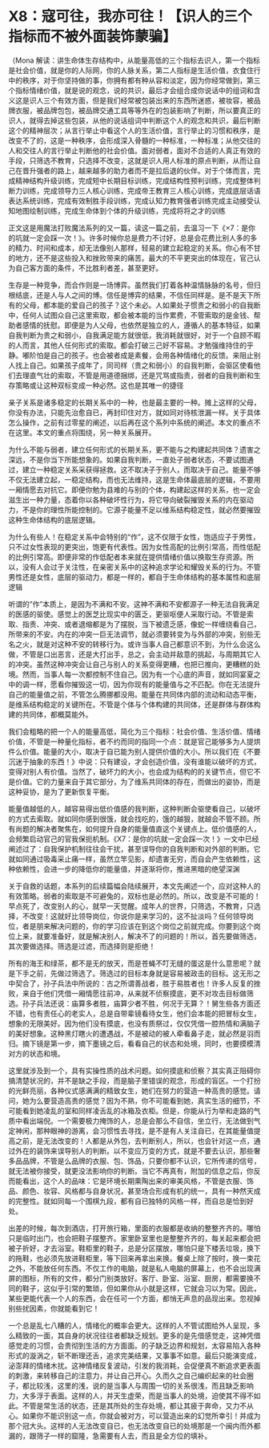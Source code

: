 # X8：寇可往，我亦可往！【识人的三个指标而不被外面装饰蒙骗】

（Mona 解读：讲生命体生存结构中，从能量高低的三个指标去识人，第一个指标是社会价值，就是你的人际网，你的人脉关系，第二人指标是生活价值，衣食住行中的秩序，对于你坚持做的事，你拥有都有种从容和淡定，因为你经常做到，第三个指标情绪价值，就是说的观念，说的共识，最后才会组合成你说话中的组词和含义这是识人三个有效方面，但是我们经常被包装出来的东西所迷惑，被妆容，被品牌衣服，被品牌包包，被品牌交通工具等等外在的包装影响了判断，所以要真正的识人，就得去掉这些包装，从他的说话组词中判断这个人的观念和共识，最后判断这个的精神层次；从言行举止中看这个人的生活价值，言行举止的习惯和秩序，是改变不了的，这是一种秩序，会形成深入骨髓的一种标准，一种标准；从他交往的人和交往人的言行举止判断他的社会价值。面对弱者，面对不合适的人真正有效的手段，只筛选不教育，只选择不改变，这就是识人用人标准的原点判断，从而让自己在晋升强者的路上，越来越多的助力者而不是拉后退的伙伴。对于个体而言，完成精神结构升级训练，完成短中长期目标训练，完成结构性预判训练，完成整体判断力训练，完成领导力三人核心训练，完成帝王教育三人核心训练，完成底层话语表达系统训练，完成有效制胜手段训练，完成认知力教育强者训练完成主动接受认知地图绘制训练，完成生命体到个体的升级训练，完成将将之才的训练

正文这是用魔法打败魔法系列的又一篇，读这一篇之前，去温习一下《×7：是你的坑就一定会踩一次！》。许多时候你总是费力不讨好，总是会花费比别人多的多的精力、时间和成本，却无法像别人那样，轻易的建立起稳定的关系。你心有不甘的地方，还不是这些投入和挫败带来的痛苦。最大的不平更突出的体现在，官己认为自己客方面的条件，不比胜利者差，甚至更好。

生存是一种竞争，而合作则是一场博弈。虽然我们打着各种温情脉脉的名号，但归根结底，还是人与人之间的博。信任是博弈的结果，不信任同样是。是不是天下所有的父母，都本能的爱自己的孩子？这个未必。人如果处子惯贵之和弱小的自我断中，任何人试图众自己这里索取，都会被本能的当作累费，不管索取的是金钱、帮助者感情的抚慰。即便是为人父母，也依然是独立的人，遵循人的基本特征，如果自我判断为贵之和弱小，自我满足能方就很低，我消耗就很好，对于一个自顾不暇的人而言，其他人任何形式的索取。都会打破三己好不容易。才勉强维持住的乎静。嘟阶怕是自己的孩子。也会被者成是素餐，会用各种情绪化的反馈。来阻止别人找上自己。如果孩子成年了，同司样（贵之和弱小）的自我判断，会驱区使看他们去理直气壮的索取，不管是用道德捆绑，还是咒骂或指责，弱者的自我判断和生存策略或让这种双标变成一种必然。这也是其唯一的捷径

亲子关系是诸多稳定的长期关系中的一种，也是最主要的一种。摊上这样的父母，你没有办法，只能先治愈自已，再封印住对方，就如同对待核泄漏一样。关于具体怎么操作，之前有过零星的阐述，以后再在这个系列中系统的阐述。本文的重点不在这里。本文的重点将围绕，另一种关系展开。

为什么不能与弱者，建立任何形式的长期关系，更不能与之构建起共同体？遗害之深远，不是你当下所能想象的。如果自我判断，一直处子弱者状态，不要试图通过，建立一种稳定关系采获得拯救。这不取决子于别人，而取决于自己。能量不够不仅无法建立起，一稳定结构，而也无法维持，这是生命体最底层的逻辑，不要用一厢情愿去对抗它。即便你勉为县难的与别的个体，构建起这样的关系，也一定会滋生出一种力量，态着你以各种破坏性行为，将它导向破裂摧毁关系的内在驱动力，不是你的理性所能控制的。它源子能量不足以维系结构稳定性，就必然要摧毁这种生命体结构的底层逻辑。

为什么有些人！在稳定关系中会特别的“作”，这不仅限于女性，饱适应子于男性，只不过女性表现的更突出，饱更有代表性。因为女性高配的比例引常高，而性低配的比例引常高。即便非常的作低配者本来就在提供情绪价值以换取生存资源。所以，没有人会过于关注性，在亲密关系中的这种追求学论和耀毁关系的行为。不管男性还是女性，底层的驱动力，都是一样的，都自于生命体结构的基本属性和底层逻辑

听谓的”作”本质上，是因为不满和不安。这神不满和不安都源子一种无法自我满足的医感的驱使。感觉上的医芝比现实中的匮乏，更驱呕便人采取行动。不管是索取、指责、冲突、或者退缩都是为了摆脱，当下被遗乏感，像蛇一样缠绕看自己，所带来的不安。内在的冲突一巨无法调节，就必须要转变为与外部的冲突，别些无名之火，就是对这种不安的转移行为。或许当事人自己都意识不到，为什么会这么做，不管是口出恶言，还是大打出手，总之，会主动并敌意的挑起，与周期其它人的冲突。虽然这种冲突会让自己与别人的关系变得更糟，也把已推向，更糟糕的处境。然而，当事人每一次都控制不住自己。因为有一个心底的声音，就如同宴夏之中的调一样，愿看你摧毁这一切，因为你现有的能量值与之不匹配。你在无法提升自己的能量值之前，不管怎么腾挪都没用。能量在共同体内部的流动和动态平衡，是维系结构稳定的关键所在。不管是个体与个体构建的共同体，还是群体与群体构建的共同体，都概莫能外。

我们会粗略的把一个人的能量高低，简化为三个指标：社会价值、生活价值、情绪价值，不管是一种量化指标，者不约而同的指同一个点：就是官己能够多为人提烘件么价值。能量的大小，取决于自已能为别人提供价值的大小。所以我们在《不要沉迷于抽象的东西！》中说：只有建设，才会创造价值，没有谁能以破坏的方式，变得对别人有价值。当然了，破坏力的大小，也会成为结构的的关键节点，但它不是价值。它的力量来自于其它部分，为了维系共同体的存在，而做出的姿协，而是这种妥协，是为了更新恢复平衡。

能量值越低的人，越容易得出低价值感的我判断，这种判断会驱使看自己，以破坏的方式去索取。就如同你感到很饿，就会找吃的，饿的越狠，就越会不管不顾。所有尚题的解决者聚焦在，如何提升自身的能量值直这个关键点上。低价值感的人，会频繁启动官己的官我保扼机制。《X7：是你的坑就一定会踩一次！》一文中已经阐述过了：自我保护机制往往会干扰，甚至误导你的自我判断和对外部的判断。它就如同通过吸毒采止痛一样，虽然立竿见影，却遗害无穷，而自会产生依赖性，这种依赖性，会进一步的降低你的能量值，并逐渐将你，推进黑暗的绝望深渊

关于自救的话题，本系列的后续篇幅会陆续展开，本文先阐述一个，应对这种人的有效策略。弱者的索取是不可避兔的，双标也是必然的。所以，改变是不可能的！早点死了，改变别人的心，就早一天觉醒。成年人的世界，只筛选，不教育，只选择，不改变！这就好比领导岗位，你说你是来学习的，这不扯淡吗？任何领导岗位，者是朋来解决问题的，你的学习应该在到这个岗位之前就完成。你要到这个岗位上来，就要准备好，就是解决别人，解决不了的问题的！所以，首先要做筛选，其次要做选择。筛选是过滤，而选择则是拒绝！

所有的海王和绿茶，都不是无的放天，而是苍蝇不叮无缝的蛋这是什么意思呢？就是下手之前，先做过筛选了。筛选过的目标本身就是容易被政击的目标。这无形之中契合了，孙子兵法中所说的：古之所谓善战者，胜于易胜者也！许多人反复的挫败，来自于他们凭借一厢情愿往前冲，从来就不侦察摸底，更不对攻击目标做筛选。孙子兵法还说：庙算多者胜，庙算少者不胜，何况于无算？！舅生些各方面还不错，也有责任心的老实人，总是自带辈镜看待女生，他们会本能的把冒标女生，想象的无限美好。因为他们没有摸底，也没有质祭过，仅仅凭借一腔热情和满脑子的美好想象。这种黑灯瞎火的遭遇战，不是被动的被人牵看鼻子走，就必然是羽而归。摘下镜是第一步，摘下墨镜之后，看看自己的状态和处境，同时，也要摸模清对方的状态和境。

这里就涉及到一个，具有实操性质的战术问题。如何摸底和侦察？其实真正阻碍你搞清楚状况的，并不是缺之手段，而是脑子里错误的观念，形成的盲区。一个打扮的光鲜亮丽，各种仪式感满满的精致女生，她们在努力的营造一种高贵的感觉。请问，她为么要营造高贵的感觉？因为不熟，你不可能看到她，真实生活的细节，不可能看到她凌乱的室和同样凌舌乱的冰箱及衣柜。但是，你能从行为举和走路的气质中看出端倪。一个需要极力掩饰的人，总是会那么不自信，坐立行，无法做到气定神闲，那种眼神的游离，会习惯性去寻找，是不是有人关注自已，在其能量值提高之前，是无法改变的！人都是从外包，去判断别人，所以，也会针对这一点，通过外在的装饰来误导别人的判断。以不变应万变的方式，就是不要去认识，那些奢多品品牌，不管是么品牌的衣服、包、饰品，只要你都不认识，它所传递的信号，就无法被你接受，就更没法影响你的判断。当它不再真有，附加的信息之后，你反而能看出，这个人的品味：它是环境长期熏陶出来的审美风格，不管是衣服、饰品、颜色、妆容、风格都与自身状况，甚至场合形成有机的统一，具有一种然天成的完整性。就如同每一个围棋九段，都有自已独特的风格一样，而自总是恰到好处。

出差的时候，每次到酒店，打开旅行箱，里面的衣服都是收纳的整整齐齐的。哪怕只是临时出门，也会把鞋子摆整齐。家里卧室里也是整整齐齐的，每关起来都会把被子折好，才去浴室。鞋柜里的鞋子，总是分区摆放，哪怕只是下楼丢垃圾，换下的拖鞋，也必须先放进鞋柜里，等下回来再拿出来换。餐桌上除了按时，换一束花之外，不能放任何东西。不仅工作的电脑，就是私人电脑的屏幕上，也不会出现满屏的图标，所有的文件，都分门别类放好。客厅、卧室、浴室、厨房，都需要换不同的鞋子，这似乎引常的繁琐，但如果你从小就是这样，它就会习以为常。因此，某些更能代表一个人的东西，会在任可一个方面，都悄无声息的品现出来。忽视掉别些扰因素，你就能看到它！

一个总是乱七八糟的人，情绪化的概率会更大。这样的人不管试图给外人呈现，多么精致的一面，其自身的状况往往者都缺乏规划。更多的是先借感觉走，这神凭借感觉走的习惯，会贵彻到生活的方方面面。的子缺乏边界和规划，太容易陷入各种形式的漩涡之，斩不断理还舌，追求完美结果，又事事不如意。最后只能演变成，泌澎拜的情绪木扰。这神情绪反复波动，引发的我消耗，会促便真不断追求更表面的刺激，来转移自己的注意力，并让自己开心。久而久之自己编织起来的社会圈子，都比较浅，这里的浅，说的是当事人与周围一切的关系很浅，而且缺乏影响力，大多浮于表面。这样的人，并天生虚荣，而是当事人的处境，迫使其不得不如此。不管是常生活的状态，还是其所处的生存处境，都让其疲于奔命，又力不从心。如果你不能识别这一点，你就会被对方，可以营造出来的幻觉所幸引！并成为那个冠大头。这样的人无法改变自已，也无法改变自已的处境那是一个闽内而外都漏的，跟筛子一样的窟隆，急需要有人去，而且是全方位的填补。